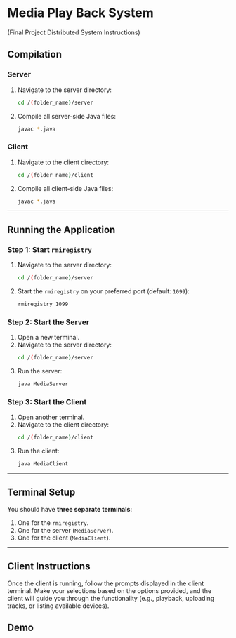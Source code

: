 # Media Play Back System 
(Final Project Distributed System Instructions) 

## Compilation

### Server
1. Navigate to the server directory:
   ```bash
   cd /(folder_name)/server
   ```
2. Compile all server-side Java files:
   ```bash
   javac *.java
   ```

### Client
1. Navigate to the client directory:
   ```bash
   cd /(folder_name)/client
   ```
2. Compile all client-side Java files:
   ```bash
   javac *.java
   ```

---

## Running the Application

### Step 1: Start `rmiregistry`
1. Navigate to the server directory:
   ```bash
   cd /(folder_name)/server
   ```
2. Start the `rmiregistry` on your preferred port (default: `1099`):
   ```bash
   rmiregistry 1099
   ```

### Step 2: Start the Server
1. Open a new terminal.
2. Navigate to the server directory:
   ```bash
   cd /(folder_name)/server
   ```
3. Run the server:
   ```bash
   java MediaServer
   ```

### Step 3: Start the Client
1. Open another terminal.
2. Navigate to the client directory:
   ```bash
   cd /(folder_name)/client
   ```
3. Run the client:
   ```bash
   java MediaClient
   ```

---

## Terminal Setup
You should have **three separate terminals**:
1. One for the `rmiregistry`.
2. One for the server (`MediaServer`).
3. One for the client (`MediaClient`).

---

## Client Instructions
Once the client is running, follow the prompts displayed in the client terminal. Make your selections based on the options provided, and the client will guide you through the functionality (e.g., playback, uploading tracks, or listing available devices).


## Demo


